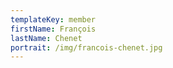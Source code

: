 ```yaml
---
templateKey: member
firstName: François
lastName: Chenet
portrait: /img/francois-chenet.jpg
---
```


